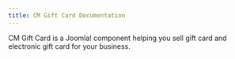 ```yaml
---
title: CM Gift Card Documentation
---
```


CM Gift Card is a Joomla! component helping you sell gift card and electronic gift card for your business.